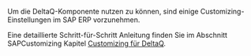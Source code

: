 Um die DeltaQ-Komponente nutzen zu können, sind einige Customizing-Einstellungen im SAP ERP vorzunehmen.
 
Eine detaillierte Schritt-für-Schritt Anleitung finden Sie im Abschnitt SAPCustomizing Kapitel [Customizing für DeltaQ](../sap-customizing/customizing-fuer-deltaq).